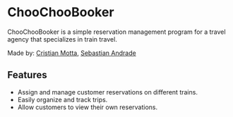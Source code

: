 # ChooChooBooker

ChooChooBooker is a simple reservation management program for a travel agency that specializes in train travel.

Made by: [Cristian Motta](https://github.com/cmottao), [Sebastian Andrade](https://github.com/Sgewux)

## Features

- Assign and manage customer reservations on different trains.
- Easily organize and track trips.
- Allow customers to view their own reservations.
